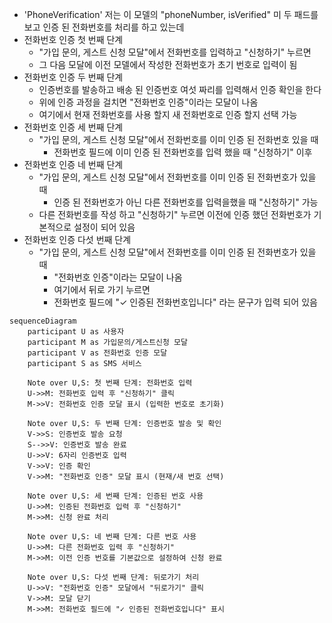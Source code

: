 - 'PhoneVerification' 저는 이 모델의 "phoneNumber, isVerified" 미 두 패드를 보고 인증 된 전화번호를 처리를 하고 있는데
- 전화번호 인증 첫 번째 단계
  - "가입 문의, 게스트 신청 모달"에서 전화번호를 입력하고 "신청하기" 누르면
  - 그 다음 모달에 이전 모델에서 작성한 전화번호가 초기 번호로 입력이 됨
- 전화번호 인증 두 번째 단계
  - 인증번호를 발송하고 배송 된 인증번호 여섯 짜리를 입력해서 인증 확인을 한다
  - 위에 인증 과정을 걸치면 "전화번호 인증"이라는 모달이 나옴
  - 여기에서 현재 전화번호를 사용 할지 새 전화번호로 인증 할지 선택 가능
- 전화번호 인증 세 번째 단계
  - "가입 문의, 게스트 신청 모달"에서 전화번호를 이미 인증 된 전화번호 있을 때
    - 전화번호 필드에 이미 인증 된 전화번호를 입력 했을 때 "신청하기" 이후
- 전화번호 인증 네 번째 단계
  - "가입 문의, 게스트 신청 모달"에서 전화번호를 이미 인증 된 전화번호가 있을 때
    - 인증 된 전화번호가 아닌 다른 전화번호를 입력을했을 때 "신청하기" 가능
  - 다른 전화번호를 작성 하고 "신청하기" 누르면 이전에 인증 했던 전화번호가 기본적으로 설정이 되어 있음
- 전화번호 인증 다섯 번째 단계
  - "가입 문의, 게스트 신청 모달"에서 전화번호를 이미 인증 된 전화번호가 있을 때
    - "전화번호 인증"이라는 모달이 나옴
    - 여기에서 뒤로 가기 누르면
    - 전화번호 필드에 "✓ 인증된 전화번호입니다" 라는 문구가 입력 되어 있음

```mermaid
sequenceDiagram
    participant U as 사용자
    participant M as 가입문의/게스트신청 모달
    participant V as 전화번호 인증 모달
    participant S as SMS 서비스

    Note over U,S: 첫 번째 단계: 전화번호 입력
    U->>M: 전화번호 입력 후 "신청하기" 클릭
    M->>V: 전화번호 인증 모달 표시 (입력한 번호로 초기화)

    Note over U,S: 두 번째 단계: 인증번호 발송 및 확인
    V->>S: 인증번호 발송 요청
    S-->>V: 인증번호 발송 완료
    U->>V: 6자리 인증번호 입력
    V->>V: 인증 확인
    V->>M: "전화번호 인증" 모달 표시 (현재/새 번호 선택)

    Note over U,S: 세 번째 단계: 인증된 번호 사용
    U->>M: 인증된 전화번호 입력 후 "신청하기"
    M->>M: 신청 완료 처리

    Note over U,S: 네 번째 단계: 다른 번호 사용
    U->>M: 다른 전화번호 입력 후 "신청하기"
    M->>M: 이전 인증 번호를 기본값으로 설정하여 신청 완료

    Note over U,S: 다섯 번째 단계: 뒤로가기 처리
    U->>V: "전화번호 인증" 모달에서 "뒤로가기" 클릭
    V->>M: 모달 닫기
    M->>M: 전화번호 필드에 "✓ 인증된 전화번호입니다" 표시
```
